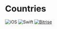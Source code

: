 # Countries

![iOS](https://img.shields.io/badge/iOS-9.0%2B-blue.svg)
![Swift](https://img.shields.io/badge/Swift-4.2-blue.svg)
[![Bitrise](https://app.bitrise.io/app/8a121cdfdf200cf0/status.svg?token=L8qKO7xe5nMSN2csrZGJrg&branch=master)](https://app.bitrise.io/app/8a121cdfdf200cf0)
